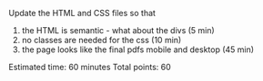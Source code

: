 Update the HTML and CSS files so that 
1. the HTML is semantic - what about the divs (5 min)
2. no classes are needed for the css (10 min)
3. the page looks like the final pdfs mobile and desktop (45 min)

Estimated time: 60 minutes
Total points: 60